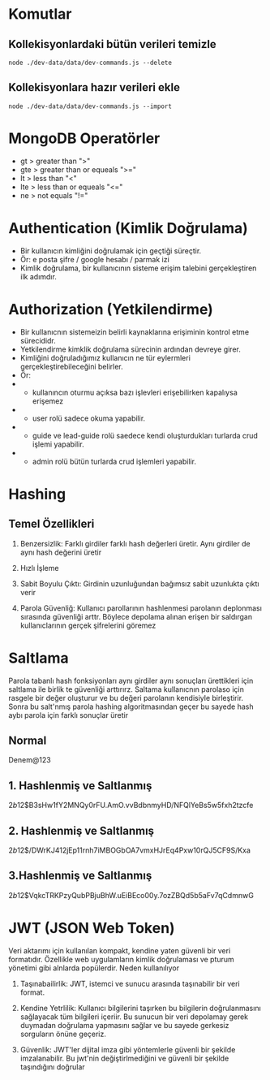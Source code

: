 # Komutlar

## Kollekisyonlardaki bütün verileri temizle

`node ./dev-data/data/dev-commands.js --delete`

## Kollekisyonlara hazır verileri ekle

`node ./dev-data/data/dev-commands.js --import`

# MongoDB Operatörler

- gt > greater than ">"
- gte > greater than or equeals ">="
- lt > less than "<"
- lte > less than or equeals "<="
- ne > not equals "!="

# Authentication (Kimlik Doğrulama)

- Bir kullanıcın kimliğini doğrulamak için geçtiği süreçtir.
- Ör: e posta şifre / google hesabı / parmak izi
- Kimlik doğrulama, bir kullanıcının sisteme erişim talebini gerçekleştiren ilk adımdır.

# Authorization (Yetkilendirme)

- Bir kullanıcnın sistemeizin belirli kaynaklarına erişiminin kontrol etme sürecididr.
- Yetkilendirme kimklik doğrulama sürecinin ardından devreye girer.
- Kimliğini doğruladığımız kullanıcın ne tür eylermleri gerçekleştirebileceğini belirler.
- Ör:
- - kullanıncın oturmu açıksa bazı işlevleri erişebilirken kapalıysa erişemez
- - user rolü sadece okuma yapabilir.
- - guide ve lead-guide rolü saedece kendi oluşturdukları turlarda crud işlemi yapabilir.
- - admin rolü bütün turlarda crud işlemleri yapabilir.

# Hashing

## Temel Özellikleri

1. Benzersizlik: Farklı girdiler farklı hash değerleri üretir. Aynı girdiler de aynı hash değerini üretir

2. Hızlı İşleme

3. Sabit Boyulu Çıktı: Girdinin uzunluğundan bağımsız sabit uzunlukta çıktı verir

4. Parola Güvenliğ: Kullanıcı parollarının hashlenmesi parolanın deplonması sırasında güvenliği arttr. Böylece depolama alınan erişen bir saldırgan kullanıclarının gerçek şifrelerini göremez

# Saltlama

Parola tabanlı hash fonksiyonları aynı girdiler aynı sonuçları ürettikleri için saltlama ile birlik te güvenliği arttırırz. Saltama kullanıcnın parolaso için rasgele bir değer oluşturur ve bu değeri parolanın kendisiyle birleştirir. Sonra bu salt'nmış parola hashing algoritmasından geçer bu sayede hash aybı parola için farklı sonuçlar üretir

## Normal

Denem@123

## 1. Hashlenmiş ve Saltlanmış

$2b$12$B3sHw1fY2MNQy0rFU.AmO.vvBdbnmyHD/NFQlYeBs5w5fxh2tzcfe

## 2. Hashlenmiş ve Saltlanmış

$2b$12$/DWrKJ412jEp11rnh7iMBOGbOA7vmxHJrEq4Pxw10rQJ5CF9S/Kxa

## 3.Hashlenmiş ve Saltlanmış

$2b$12$VqkcTRKPzyQubPBjuBhW.uEiBEco00y.7ozZBQd5b5aFv7qCdmnwG

# JWT (JSON Web Token)

Veri aktarımı için kullanılan kompakt, kendine yaten güvenli bir veri formatıdır.
Özellikle web uygulamların kimlik doğrulaması ve pturum yönetimi gibi alnlarda popülerdir.
Neden kullanılıyor

1. Taşınabailirlik: JWT, istemci ve sunucu arasında taşınabilir bir veri format.

2. Kendine Yetrlilik: Kullanıcı bilgilerini taşırken bu bilgilerin doğrulanmasını sağlayacak tüm bilgileri içeriir. Bu sunucun bir veri depolamay gerek duymadan doğrulama yapmasını sağlar ve bu sayede gerkesiz sorguların önüne geçeriz.

3. Güvenlik: JWT'ler dijital imza gibi yöntemlerle güvenli bir şekilde imzalanabilir. Bu jwt'nin değiştirlmediğini ve güvenli bir şekilde taşındığını doğrular
